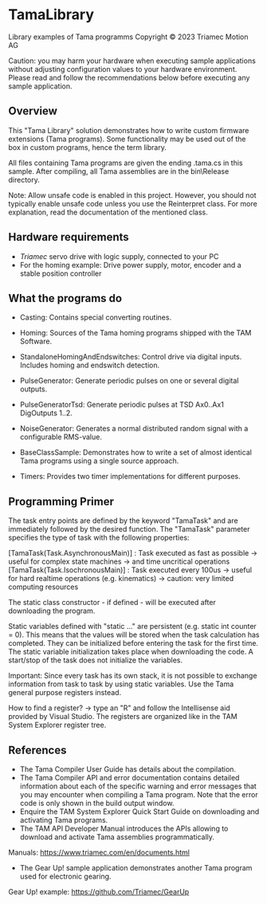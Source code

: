 # TamaLibrary
Library examples of Tama programms
Copyright © 2023 Triamec Motion AG

Caution: you may harm your hardware when executing sample applications 
without adjusting configuration values to your hardware environment.
Please read and follow the recommendations below
before executing any sample application.

Overview
--------

This "Tama Library" solution demonstrates how to write custom firmware extensions (Tama programs).
Some functionality may be used out of the box in custom programs, hence the term library.

All files containing Tama programs are given the ending .tama.cs in this sample.
After compiling, all Tama assemblies are in the bin\Release directory.

Note: Allow unsafe code is enabled in this project. However, you should not typically enable unsafe code unless you
      use the Reinterpret class. For more explanation, read the documentation of the mentioned class.


Hardware requirements
---------------------

- *Triamec* servo drive with logic supply, connected to your PC
- For the homing example: Drive power supply, motor, encoder and a stable position controller


What the programs do
---------------------

- Casting:
      Contains special converting routines.

- Homing:
      Sources of the Tama homing programs shipped with the TAM Software.

- StandaloneHomingAndEndswitches:
      Control drive via digital inputs. Includes homing and endswitch detection.

- PulseGenerator: 
      Generate periodic pulses on one or several digital outputs.

- PulseGeneratorTsd: 
      Generate periodic pulses at TSD Ax0..Ax1 DigOutputs 1..2.
      
- NoiseGenerator:
	  Generates a normal distributed random signal with a configurable RMS-value.

- BaseClassSample:
      Demonstrates how to write a set of almost identical Tama programs using a single source approach.

- Timers:
      Provides two timer implementations for different purposes.


Programming Primer
------------------

The task entry points are defined by the keyword "TamaTask" and are immediately followed by the desired function.
The "TamaTask" parameter specifies the type of task with the following properties:

[TamaTask(Task.AsynchronousMain)] : Task executed as fast as possible
                                    -> useful for complex state machines
                                    -> and time uncritical operations
[TamaTask(Task.IsochronousMain)]  : Task executed every 100us
                                    -> useful for hard realtime operations (e.g. kinematics)
                                    -> caution: very limited computing resources

The static class constructor - if defined - will be executed after downloading the program.

Static variables defined with "static ..." are persistent (e.g. static int counter = 0).
This means that the values will be stored when the task calculation has completed. They can be initialized before
entering the task for the first time.
The static variable initialization takes place when downloading the code. A start/stop of the task does not
initialize the variables.

 Important:
 Since every task has its own stack, it is not possible to exchange information from task to task by using static
 variables. Use the Tama general purpose registers instead.

 How to find a register?
 -> type an "R" and follow the Intellisense aid provided by Visual Studio.
 The registers are organized like in the TAM System Explorer register tree.


References
----------
- The Tama Compiler User Guide has details about the compilation.
- The Tama Compiler API and error documentation contains detailed information about each of the specific warning and error messages
  that you may encounter when compiling a Tama program. Note that the error code is only shown in the build output
  window.
- Enquire the TAM System Explorer Quick Start Guide on downloading and activating Tama programs.
- The TAM API Developer Manual introduces the APIs allowing to download and activate Tama assemblies programmatically.

Manuals: https://www.triamec.com/en/documents.html

- The Gear Up! sample application demonstrates another Tama program used for electronic gearing.

Gear Up! example: https://github.com/Triamec/GearUp

